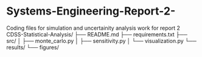 # Systems-Engineering-Report-2-
Coding files for simulation and uncertainity analysis work for report 2
CDSS-Statistical-Analysis/
├── README.md
├── requirements.txt
├── src/
│   ├── monte_carlo.py
│   ├── sensitivity.py
│   └── visualization.py
└── results/
    └── figures/
